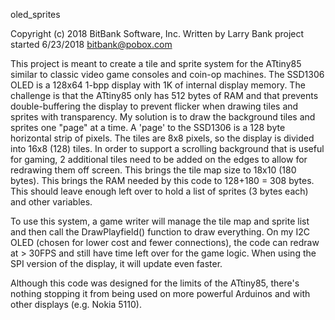 oled_sprites

Copyright (c) 2018 BitBank Software, Inc.
Written by Larry Bank
project started 6/23/2018
bitbank@pobox.com

This project is meant to create a tile and sprite system for the ATtiny85 similar to classic
video game consoles and coin-op machines. The SSD1306 OLED is a 128x64 1-bpp display with
1K of internal display memory. The challenge is that the ATtiny85 only has 512 bytes of RAM
and that prevents double-buffering the display to prevent flicker when drawing tiles and
sprites with transparency. My solution is to draw the background tiles and sprites one
"page" at a time. A 'page' to the SSD1306 is a 128 byte horizontal strip of pixels. The tiles
are 8x8 pixels, so the display is divided into 16x8 (128) tiles. In order to support a scrolling
background that is useful for gaming, 2 additional tiles need to be added on the edges to allow
for redrawing them off screen. This brings the tile map size to 18x10 (180 bytes). This brings
the RAM needed by this code to 128+180 = 308 bytes. This should leave enough left over to hold
a list of sprites (3 bytes each) and other variables.

To use this system, a game writer will manage the tile map and sprite list and then call the
DrawPlayfield() function to draw everything. On my I2C OLED (chosen for lower cost and fewer
connections), the code can redraw at > 30FPS and still have time left over for the game logic.
When using the SPI version of the display, it will update even faster.

Although this code was designed for the limits of the ATtiny85, there's nothing stopping it
from being used on more powerful Arduinos and with other displays (e.g. Nokia 5110).

